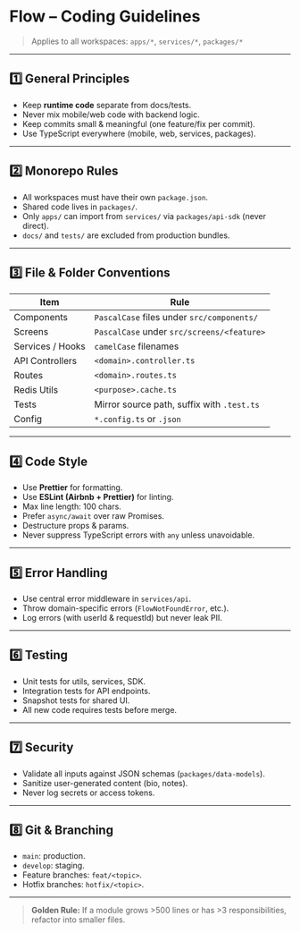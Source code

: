 # Flow – Coding Guidelines

> Applies to all workspaces: `apps/*`, `services/*`, `packages/*`

---

## 1️⃣ General Principles
- Keep **runtime code** separate from docs/tests.
- Never mix mobile/web code with backend logic.
- Keep commits small & meaningful (one feature/fix per commit).
- Use TypeScript everywhere (mobile, web, services, packages).

---

## 2️⃣ Monorepo Rules
- All workspaces must have their own `package.json`.
- Shared code lives in `packages/`.
- Only `apps/` can import from `services/` via `packages/api-sdk` (never direct).
- `docs/` and `tests/` are excluded from production bundles.

---

## 3️⃣ File & Folder Conventions
| Item | Rule |
|------|------|
| Components | `PascalCase` files under `src/components/` |
| Screens | `PascalCase` under `src/screens/<feature>` |
| Services / Hooks | `camelCase` filenames |
| API Controllers | `<domain>.controller.ts` |
| Routes | `<domain>.routes.ts` |
| Redis Utils | `<purpose>.cache.ts` |
| Tests | Mirror source path, suffix with `.test.ts` |
| Config | `*.config.ts` or `.json` |

---

## 4️⃣ Code Style
- Use **Prettier** for formatting.
- Use **ESLint (Airbnb + Prettier)** for linting.
- Max line length: 100 chars.
- Prefer `async/await` over raw Promises.
- Destructure props & params.
- Never suppress TypeScript errors with `any` unless unavoidable.

---

## 5️⃣ Error Handling
- Use central error middleware in `services/api`.
- Throw domain-specific errors (`FlowNotFoundError`, etc.).
- Log errors (with userId & requestId) but never leak PII.

---

## 6️⃣ Testing
- Unit tests for utils, services, SDK.
- Integration tests for API endpoints.
- Snapshot tests for shared UI.
- All new code requires tests before merge.

---

## 7️⃣ Security
- Validate all inputs against JSON schemas (`packages/data-models`).
- Sanitize user-generated content (bio, notes).
- Never log secrets or access tokens.

---

## 8️⃣ Git & Branching
- `main`: production.
- `develop`: staging.
- Feature branches: `feat/<topic>`.
- Hotfix branches: `hotfix/<topic>`.

---

> **Golden Rule:** If a module grows >500 lines or has >3 responsibilities, refactor into smaller files.
